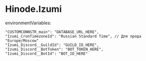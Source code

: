# Hinode.Izumi
 
environmentVariables:
```
"CUSTOMCONNSTR_main": "DATABASE_URL_HERE",
"Izumi_CronTimezoneId": "Russian Standard Time", // Для прода "Europe/Moscow"
"Izumi_Discord__GuildId": "GUILD_ID_HERE",
"Izumi_Discord__BotToken": "BOT_TOKEN_HERE",
"Izumi_Discord__BotId": "BOT_ID_HERE"
```
